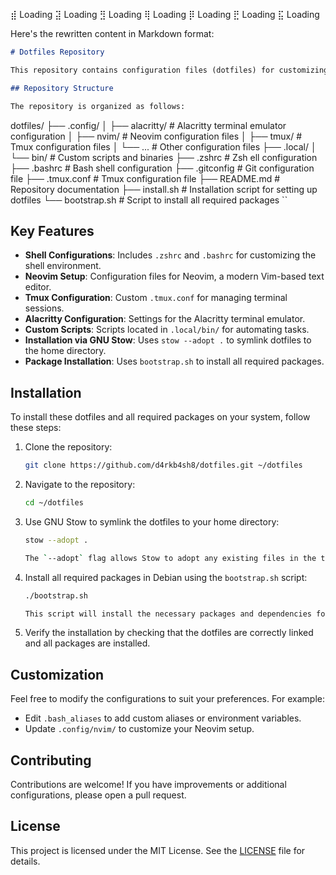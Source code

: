 ⣾  Loading⣽  Loading⣻  Loading⢿  Loading⡿  Loading⣟  Loading⣯  Loading          
Here's the rewritten content in Markdown format:

```markdown
# Dotfiles Repository

This repository contains configuration files (dotfiles) for customizing and setting up a development environment. Dotfiles are typically used to personalize Unix-like systems, including shell configurations, editor settings, and other tools.

## Repository Structure

The repository is organized as follows:

```
dotfiles/
├── .config/
│   ├── alacritty/ # Alacritty terminal emulator configuration
│   ├── nvim/        # Neovim configuration files
│   ├── tmux/        # Tmux configuration files
│   └── ...          # Other configuration files
├── .local/
│   └── bin/         # Custom scripts and binaries
├── .zshrc          # Zsh ell configuration
├── .bashrc         # Bash shell configuration
├── .gitconfig      # Git configuration file
├── .tmux.conf      # Tmux configuration file
├── README.md       # Repository documentation
├── install.sh      # Installation script for setting up dotfiles
└── bootstrap.sh    # Script to install all required packages
``

## Key Features

- **Shell Configurations**: Includes `.zshrc` and `.bashrc` for customizing the shell environment.
- **Neovim Setup**: Configuration files for Neovim, a modern Vim-based text editor.
- **Tmux Configuration**: Custom `.tmux.conf` for managing terminal sessions.
- **Alacritty Configuration**: Settings for the Alacritty terminal emulator.
- **Custom Scripts**: Scripts located in `.local/bin/` for automating tasks.
- **Installation via GNU Stow**: Uses `stow --adopt .` to symlink dotfiles to the home directory.
- **Package Installation**: Uses `bootstrap.sh` to install all required packages.

## Installation

To install these dotfiles and all required packages on your system, follow these steps:

1. Clone the repository:
   ```bash
   git clone https://github.com/d4rkb4sh8/dotfiles.git ~/dotfiles
   

2. Navigate to the repository:
   ```bash
   cd ~/dotfiles
   

3. Use GNU Stow to symlink the dotfiles to your home directory:
   ```bash
   stow --adopt .
   
   The `--adopt` flag allows Stow to adopt any existing files in the target directory, merging them with the dotfiles in the repository.

4. Install all required packages in Debian using the `bootstrap.sh` script:
   ```bash
   ./bootstrap.sh
   
   This script will install the necessary packages and dependencies for the configurations in this repository.

5. Verify the installation by checking that the dotfiles are correctly linked and all packages are installed.

## Customization

Feel free to modify the configurations to suit your preferences. For example:

- Edit `.bash_aliases` to add custom aliases or environment variables.
- Update `.config/nvim/` to customize your Neovim setup.

## Contributing

Contributions are welcome! If you have improvements or additional configurations, please open a pull request.

## License

This project is licensed under the MIT License. See the [LICENSE](LICENSE) file for details.
```

